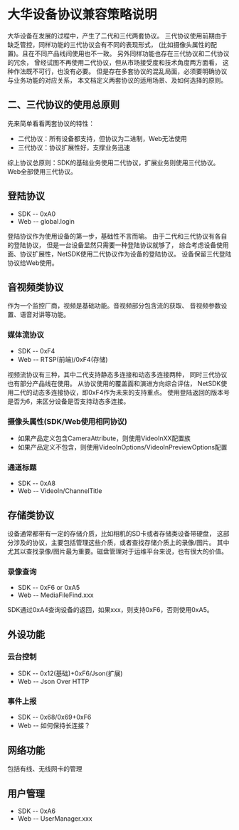 大华设备协议兼容策略说明
=====
大华设备在发展的过程中，产生了二代和三代两套协议。
三代协议使用前期由于缺乏管控，同样功能的三代协议会有不同的表现形式，
(比如摄像头属性的配置)。且在不同产品线间使用也不一致。
另外同样功能也存在三代协议和二代协议的冗余，
曾经试图不再使用二代协议，但从市场接受度和技术角度两方面看，
这种作法既不可行，也没有必要。
但是存在多套协议的混乱局面，必须要明确协议与业务功能的对应关系，
本文档定义两套协议的适用场景、及如何选择的原则。

二、三代协议的使用总原则
----
先来简单看看两套协议的特性：

* 二代协议：所有设备都支持，但协议为二进制，Web无法使用
* 三代协议：协议扩展性好，支撑业务迅速

综上协议总原则：SDK的基础业务使用二代协议，扩展业务则使用三代协议。
Web全部使用三代协议。

登陆协议
----
* SDK -- 0xA0
* Web -- global.login

登陆协议作为使用设备的第一步，基础性不言而喻。
由于二代和三代协议有各自的登陆协议，
但是一台设备显然只需要一种登陆协议就够了，
综合考虑设备使用面、协议扩展性，NetSDK使用二代协议作为设备的登陆协议。
设备保留三代登陆协议给Web使用。

音视频类协议
-----
作为一个监控厂商，视频是基础功能。音视频部分包含流的获取、
音视频参数设置、语音对讲等功能。

### 媒体流协议
* SDK -- 0xF4
* Web -- RTSP(前端)/0xF4(存储)

视频流协议有三种，其中二代支持静态多连接和动态多连接两种，
同时三代协议也有部分产品线在使用。
从协议使用的覆盖面和演进方向综合评估，
NetSDK使用二代的动态多连接协议，即0xF4作为未来的支持重点。
使用登陆返回的版本号是否为6，来区分设备是否支持动态多连接。

### 摄像头属性(SDK/Web使用相同协议)

* 如果产品定义包含CameraAttribute，则使用VideoInXX配置族
* 如果产品定义不包含，则使用VideoInOptions/VideoInPreviewOptions配置

### 通道标题

* SDK -- 0xA8
* Web -- VideoIn/ChannelTitle

存储类协议
----
设备通常都带有一定的存储介质，比如相机的SD卡或者存储类设备带硬盘，
这部分涉及的协议，主要包括管理这些介质，或者查找存储介质上的录像/图片。
其中尤其以查找录像/图片最为重要。磁盘管理对于运维平台来说，也有很大的价值。

### 录像查询

* SDK -- 0xF6 or 0xA5
* Web -- MediaFileFind.xxx

SDK通过0xA4查询设备的返回，如果xxx，则支持0xF6，否则使用0xA5。

外设功能
----

### 云台控制
* SDK -- 0x12(基础)+0xF6/Json(扩展)
* Web -- Json Over HTTP

### 事件上报
* SDK -- 0x68/0x69+0xF6
* Web -- 如何保持长连接？

网络功能
----
包括有线、无线网卡的管理

用户管理
----
* SDK -- 0xA6
* Web -- UserManager.xxx

